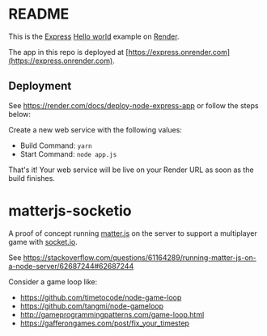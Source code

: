 # README

This is the [Express](https://expressjs.com) [Hello world](https://expressjs.com/en/starter/hello-world.html) example on [Render](https://render.com).

The app in this repo is deployed at [https://express.onrender.com](https://express.onrender.com).

## Deployment

See https://render.com/docs/deploy-node-express-app or follow the steps below:

Create a new web service with the following values:
  * Build Command: `yarn`
  * Start Command: `node app.js`

That's it! Your web service will be live on your Render URL as soon as the build finishes.

# matterjs-socketio

A proof of concept running [matter.js](https://brm.io/matter-js/) on the server to support a multiplayer game with [socket.io](https://socket.io/).

See <https://stackoverflow.com/questions/61164289/running-matter-js-on-a-node-server/62687244#62687244>

Consider a game loop like:
- <https://github.com/timetocode/node-game-loop>
- <https://github.com/tangmi/node-gameloop>
- <http://gameprogrammingpatterns.com/game-loop.html>
- <https://gafferongames.com/post/fix_your_timestep>

